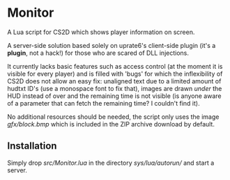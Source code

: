 Monitor
=======

A Lua script for CS2D which shows player information on screen.

A server-side solution based solely on uprate6's client-side plugin (it's a 
**plugin**, not a hack!) for those who are scared of DLL injections.

It currently lacks basic features such as access control (at the moment it is 
visible for every player) and is filled with 'bugs' for which the inflexibility 
of CS2D does not allow an easy fix: unaligned text due to a limited amount of 
hudtxt ID's (use a monospace font to fix that), images are drawn *under* the 
HUD instead of over and the remaining time is not visible (is anyone aware of a 
parameter that can fetch the remaining time? I couldn't find it).

No additional resources should be needed, the script only uses the image 
*gfx/block.bmp* which is included in the ZIP archive download by default.

Installation
------------

Simply drop *src/Monitor.lua* in the directory *sys/lua/autorun/* and start a 
server.

